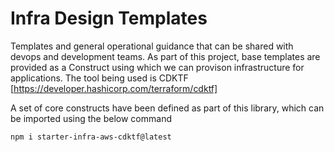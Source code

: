 # Infra Design Templates
 Templates and general operational guidance that can be shared with devops and development teams. As part of this project, base templates are provided as a Construct using which we can provison infrastructure for applications. The tool being used is CDKTF [https://developer.hashicorp.com/terraform/cdktf]

 A set of core constructs have been defined as part of this library, which can be imported using the below command 

 `npm i starter-infra-aws-cdktf@latest`